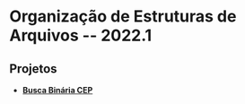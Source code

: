 # Organização de Estruturas de Arquivos -- 2022.1

## Projetos
- [**Busca Binária CEP**](https://github.com/gneto1999/orgarq_2022-1_cefetrj/tree/main/Busca%20Binaria%20CEP)
